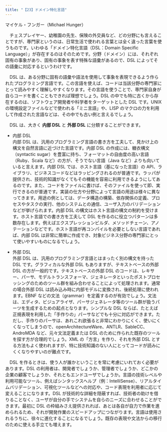 ```yaml
---
title: "【23】ドメイン特化言語"
---
```



マイケル・フンガー（Michael Hunger）


　チェスプレイヤー、幼稚園の先生、保険の外交員など、どの分野にも言えることですが、専門家というのは、日常生活で使われる言葉とは全く違った言葉を使うものです。いわゆる「ドメイン特化言語（DSL：Domain Specific Language）」が存在するのはそのためです。分野（ドメイン）には、それぞれ固有の事象があり、固有の事象を表す特殊な語彙があるので、DSL によってその語彙に対応するというわけです。

　DSL は、ある分野に固有の語彙や語法を使用して事象を表現できるよう作られたプログラミング言語です。この言語を使えば、コードは当該分野の専門家にとって読みやすく理解しやすくなります。その言語を使うことで、専門家自身が自らコードを書くこともできれば理想でしょう。DSL の中でも特に古くから存在するのは、ソフトウェア開発者や科学者をターゲットとした DSL です。UNIX の環境設定ファイルなどで使われる「ミニ言語」や、LISP のマクロの力を利用して作成された言語などは、その中でも古い例と言えるでしょう。

　DSL は、大きく **内部 DSL** と **外部 DSL** に分類することができます。

  - 内部 DSL  
    内部 DSL は、汎用のプログラミング言語の書き方を工夫して、見かけ上の構文を自然言語に近づけた言語です。内部 DSL の作成には、糖衣構文（syntactic sugar）を豊富に持ち、フォーマットの自由度の高い言語（Ruby、Scala など）の方が、そうでない言語（Java など）よりも向いていると言えます。内部 DSL では、ホスト言語（基になった言語）の API、ライブラリ、ビジネスコードなどはラッピングされるのが普通です。ラッパが提供され、技術的知識がなくてもその機能を容易に利用できるようにしてあるのです。また、コードをファイルに書けば、そのファイルを使って即、実行できるのが普通です。実装の仕方や分野によって言語の用途は様々に異なってきます。用途の例としては、データ構造の構築、依存関係の定義、プロセスやタスクの実行、他のシステムとの通信、ユーザ入力のバリデーションなどが挙げられます。内部 DSL の構文はホスト言語の構文の制約を受けます。ホスト言語での書き方を工夫して DSL を作るのに役立つパターンは多数存在します。例えばエクスプレッションビルダ、メソッドチェーン、アノテーションなどです。ホスト言語が再コンパイルを必要としない言語であれば、内部 DSL は非常に簡単に作成でき、対象ビジネス分野の専門家にとって使いやすいものになるでしょう。

  - 外部 DSL  
    外部 DSL は、汎用のプログラミング言語とはまったく別の構文を持った DSL です。グラフィカルな外部 DSL もありますが、テキストベースの外部 DSL の方が一般的です。テキストベースの外部 DSL のコードは、レキサー、パーサ、モデルトランスフォーマ、ジェネレータといったポストプロセッシングのためのツール群を組み合わせることによって処理されます。通常の場合外部 DSL は読み込み時に内部モデルに変換され、後続処理に使われます。EBNF などの文法（grammar）を定義するのが有効でしょう。文法は、エディタ、ビジュアライザ、パーサジェネレータ等のツール群が扱うパーツを生成するための起点となります。シンプルな DSL ならば、たとえば正規表現を利用した「手作りの」パーサなどでも十分に対応ができます。ただし、手作りのパーサは、あれこれ欲張ると非常にわかりにくく、使いにくくなってしまうので、openArchitectureWare、ANTLR、SableCC、AndroMDA など、元々文法定義または DSL のために作られた既存のツールを探す方が合理的でしょう。XML の「方言」を作り、それを外部 DSL とする方法もよく使われますが、特に技術知識のない人にとってコードが読みにくくなりやすいのが難点です。

　DSL を作るときは、使う人が誰かということを常に考慮にいれておく必要があります。DSL の利用者は、開発者でしょうか、管理者でしょうか、どこかの企業の顧客でしょうか、それともエンドユーザでしょうか。言語の技術レベルや利用可能なツール、例えばシンタックスヘルプ（例：IntelliSense）、リアルタイムバリデーション、可視化ツールなどへの対応や、コード表現を利用者に応じて変えることになります。DSL が技術的な詳細を隠蔽すれば、技術者の助けを借りることなく、ユーザが自分の手でシステムを自らのニーズに合わせることができます。最初に DSL の枠組みさえ提供されれば、あとは各自が自力で作業を進められるため、それが開発作業のスピードアップにつながります。言語は使用されるうちに、徐々に進化することになるでしょう。既存の表現や文法からの移行のために使える手立ても増えます。
